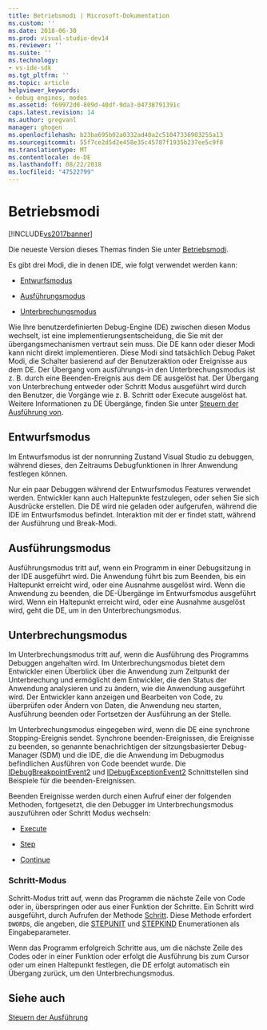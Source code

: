 ```yaml
---
title: Betriebsmodi | Microsoft-Dokumentation
ms.custom: ''
ms.date: 2018-06-30
ms.prod: visual-studio-dev14
ms.reviewer: ''
ms.suite: ''
ms.technology:
- vs-ide-sdk
ms.tgt_pltfrm: ''
ms.topic: article
helpviewer_keywords:
- debug engines, modes
ms.assetid: f69972d0-809d-40df-9da3-04738791391c
caps.latest.revision: 14
ms.author: gregvanl
manager: ghogen
ms.openlocfilehash: b23ba695b02a0332ad40a2c51047336903255a13
ms.sourcegitcommit: 55f7ce2d5d2e458e35c45787f1935b237ee5c9f8
ms.translationtype: MT
ms.contentlocale: de-DE
ms.lasthandoff: 08/22/2018
ms.locfileid: "47522799"
---
```

# <a name="operational-modes"></a>Betriebsmodi
[!INCLUDE[vs2017banner](../../includes/vs2017banner.md)]

Die neueste Version dieses Themas finden Sie unter [Betriebsmodi](https://docs.microsoft.com/visualstudio/extensibility/debugger/operational-modes).  
  
Es gibt drei Modi, die in denen IDE, wie folgt verwendet werden kann:  
  
-   [Entwurfsmodus](#vsconoperationalmodesanchor1)  
  
-   [Ausführungsmodus](#vsconoperationalmodesanchor2)  
  
-   [Unterbrechungsmodus](#vsconoperationalmodesanchor3)  
  
 Wie Ihre benutzerdefinierten Debug-Engine (DE) zwischen diesen Modus wechselt, ist eine implementierungsentscheidung, die Sie mit der übergangsmechanismen vertraut sein muss. Die DE kann oder dieser Modi kann nicht direkt implementieren. Diese Modi sind tatsächlich Debug Paket Modi, die Schalter basierend auf der Benutzeraktion oder Ereignisse aus dem DE. Der Übergang vom ausführungs-in den Unterbrechungsmodus ist z. B. durch eine Beenden-Ereignis aus dem DE ausgelöst hat. Der Übergang von Unterbrechung entweder oder Schritt Modus ausgeführt wird durch den Benutzer, die Vorgänge wie z. B. Schritt oder Execute ausgelöst hat. Weitere Informationen zu DE Übergänge, finden Sie unter [Steuern der Ausführung von](../../extensibility/debugger/control-of-execution.md).  
  
##  <a name="vsconoperationalmodesanchor1"></a> Entwurfsmodus  
 Im Entwurfsmodus ist der nonrunning Zustand Visual Studio zu debuggen, während dieses, den Zeitraums Debugfunktionen in Ihrer Anwendung festlegen können.  
  
 Nur ein paar Debuggen während der Entwurfsmodus Features verwendet werden. Entwickler kann auch Haltepunkte festzulegen, oder sehen Sie sich Ausdrücke erstellen. Die DE wird nie geladen oder aufgerufen, während die IDE im Entwurfsmodus befindet. Interaktion mit der er findet statt, während der Ausführung und Break-Modi.  
  
##  <a name="vsconoperationalmodesanchor2"></a> Ausführungsmodus  
 Ausführungsmodus tritt auf, wenn ein Programm in einer Debugsitzung in der IDE ausgeführt wird. Die Anwendung führt bis zum Beenden, bis ein Haltepunkt erreicht wird, oder eine Ausnahme ausgelöst wird. Wenn die Anwendung zu beenden, die DE-Übergänge im Entwurfsmodus ausgeführt wird. Wenn ein Haltepunkt erreicht wird, oder eine Ausnahme ausgelöst wird, geht die DE, um in den Unterbrechungsmodus.  
  
##  <a name="vsconoperationalmodesanchor3"></a> Unterbrechungsmodus  
 Im Unterbrechungsmodus tritt auf, wenn die Ausführung des Programms Debuggen angehalten wird. Im Unterbrechungsmodus bietet dem Entwickler einen Überblick über die Anwendung zum Zeitpunkt der Unterbrechung und ermöglicht dem Entwickler, die den Status der Anwendung analysieren und zu ändern, wie die Anwendung ausgeführt wird. Der Entwickler kann anzeigen und Bearbeiten von Code, zu überprüfen oder Ändern von Daten, die Anwendung neu starten, Ausführung beenden oder Fortsetzen der Ausführung an der Stelle.  
  
 Im Unterbrechungsmodus eingegeben wird, wenn die DE eine synchrone Stopping-Ereignis sendet. Synchrone beenden-Ereignissen, die Ereignisse zu beenden, so genannte benachrichtigen der sitzungsbasierter Debug-Manager (SDM) und die IDE, die die Anwendung im Debugmodus befindlichen Ausführen von Code beendet wurde. Die [IDebugBreakpointEvent2](../../extensibility/debugger/reference/idebugbreakpointevent2.md) und [IDebugExceptionEvent2](../../extensibility/debugger/reference/idebugexceptionevent2.md) Schnittstellen sind Beispiele für die beenden-Ereignissen.  
  
 Beenden Ereignisse werden durch einen Aufruf einer der folgenden Methoden, fortgesetzt, die den Debugger im Unterbrechungsmodus auszuführen oder Schritt Modus wechseln:  
  
-   [Execute](../../extensibility/debugger/reference/idebugprocess3-execute.md)  
  
-   [Step](../../extensibility/debugger/reference/idebugprocess3-step.md)  
  
-   [Continue](../../extensibility/debugger/reference/idebugprocess3-continue.md)  
  
###  <a name="vsconoperationalmodesanchor4"></a> Schritt-Modus  
 Schritt-Modus tritt auf, wenn das Programm die nächste Zeile von Code oder in, überspringen oder aus einer Funktion der Schritte. Ein Schritt wird ausgeführt, durch Aufrufen der Methode [Schritt](../../extensibility/debugger/reference/idebugprocess3-step.md). Diese Methode erfordert `DWORD`s, die angeben, die [STEPUNIT](../../extensibility/debugger/reference/stepunit.md) und [STEPKIND](../../extensibility/debugger/reference/stepkind.md) Enumerationen als Eingabeparameter.  
  
 Wenn das Programm erfolgreich Schritte aus, um die nächste Zeile des Codes oder in einer Funktion oder erfolgt die Ausführung bis zum Cursor oder um einen Haltepunkt festlegen, die DE erfolgt automatisch ein Übergang zurück, um den Unterbrechungsmodus.  
  
## <a name="see-also"></a>Siehe auch  
 [Steuern der Ausführung](../../extensibility/debugger/control-of-execution.md)

